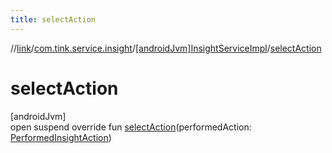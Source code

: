 ```yaml
---
title: selectAction
---
```

//[link](../../../index.html)/[com.tink.service.insight](../index.html)/[[androidJvm]InsightServiceImpl](index.html)/[selectAction](select-action.html)



# selectAction



[androidJvm]\
open suspend override fun [selectAction](select-action.html)(performedAction: [PerformedInsightAction](../../com.tink.model.insights/[android-jvm]-performed-insight-action/index.html))




